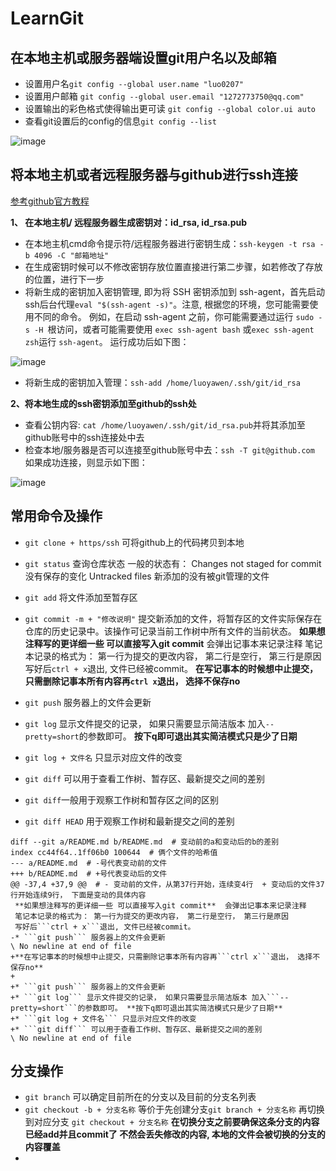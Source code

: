 # LearnGit
## 在本地主机或服务器端设置git用户名以及邮箱
* 设置用户名```git config --global user.name "luo0207"```
* 设置用户邮箱 ```git config --global user.email "1272773750@qq.com"```
* 设置输出的彩色格式使得输出更可读 ```git config --global color.ui auto```
* 查看git设置后的config的信息```git config --list```

![image](https://github.com/luo0207/LearnGit/assets/104191820/8c2bf26c-4667-457e-b278-ee0de3e6c643)


## 将本地主机或者远程服务器与github进行ssh连接
[参考github官方教程](https://docs.github.com/zh/authentication/connecting-to-github-with-ssh/about-ssh)

**1、 在本地主机/ 远程服务器生成密钥对：id_rsa, id_rsa.pub**
*  在本地主机cmd命令提示符/远程服务器进行密钥生成：```ssh-keygen -t rsa -b 4096 -C "邮箱地址"```
*  在生成密钥时候可以不修改密钥存放位置直接进行第二步骤，如若修改了存放的位置，进行下一步
*  将新生成的密钥加入密钥管理, 即为将 SSH 密钥添加到 ssh-agent，首先启动ssh后台代理```eval "$(ssh-agent -s)"```。注意, 根据您的环境，您可能需要使用不同的命令。 例如，在启动 ssh-agent 之前，你可能需要通过运行 ```sudo -s -H ```根访问，或者可能需要使用 ```exec ssh-agent bash``` 或``` exec ssh-agent zsh ```运行 ```ssh-agent```。
  运行成功后如下图：

 ![image](https://github.com/luo0207/LearnGit/assets/104191820/cfb04ad4-311b-4cf8-9611-fffc6f41c901)
*  将新生成的密钥加入管理：```ssh-add /home/luoyawen/.ssh/git/id_rsa```

**2、将本地生成的ssh密钥添加至github的ssh处**
* 查看公钥内容: ```cat /home/luoyawen/.ssh/git/id_rsa.pub```并将其添加至github账号中的ssh连接处中去
* 检查本地/服务器是否可以连接至github账号中去：```ssh -T git@github.com``` 如果成功连接，则显示如下图：
  
 ![image](https://github.com/luo0207/LearnGit/assets/104191820/e446a940-e3dd-473f-b71e-63a4717431f8)


## 常用命令及操作
* ```git clone + https/ssh``` 可将github上的代码拷贝到本地
* ```git status``` 查询仓库状态
  一般的状态有： Changes not staged for commit  没有保存的变化
                Untracked files  新添加的没有被git管理的文件
* ```git add``` 将文件添加至暂存区
* ```git commit -m + "修改说明"``` 提交新添加的文件，将暂存区的文件实际保存在仓库的历史记录中。该操作可记录当前工作树中所有文件的当前状态。
**如果想注释写的更详细一些 可以直接写入git commit**  会弹出记事本来记录注释
笔记本记录的格式为： 第一行为提交的更改内容， 第二行是空行， 第三行是原因
写好后```ctrl + x```退出, 文件已经被commit。
**在写记事本的时候想中止提交，只需删除记事本所有内容再```ctrl x```退出， 选择不保存no**

* ```git push``` 服务器上的文件会更新
* ```git log``` 显示文件提交的记录， 如果只需要显示简洁版本 加入```--pretty=short```的参数即可。 **按下q即可退出其实简洁模式只是少了日期** 
* ```git log + 文件名``` 只显示对应文件的改变
* ```git diff``` 可以用于查看工作树、暂存区、最新提交之间的差别
* ```git diff```一般用于观察工作树和暂存区之间的区别
* ```git diff HEAD``` 用于观察工作树和最新提交之间的差别
```
diff --git a/README.md b/README.md  # 变动前的a和变动后的b的差别
index cc44f64..1ff06b0 100644  # 俩个文件的哈希值
--- a/README.md  # -号代表变动前的文件
+++ b/README.md  # +号代表变动后的文件
@@ -37,4 +37,9 @@  # - 变动前的文件，从第37行开始，连续变4行  + 变动后的文件37行开始连续9行， 下面是变动的具体内容
 **如果想注释写的更详细一些 可以直接写入git commit**  会弹出记事本来记录注释   
 笔记本记录的格式为： 第一行为提交的更改内容， 第二行是空行， 第三行是原因
 写好后```ctrl + x```退出, 文件已经被commit。
-* ```git push``` 服务器上的文件会更新
\ No newline at end of file
+**在写记事本的时候想中止提交，只需删除记事本所有内容再```ctrl x```退出， 选择不保存no**
+
+* ```git push``` 服务器上的文件会更新
+* ```git log``` 显示文件提交的记录， 如果只需要显示简洁版本 加入```--pretty=short```的参数即可。 **按下q即可退出其实简洁模式只是少了日期**
+* ```git log + 文件名``` 只显示对应文件的改变
+* ```git diff``` 可以用于查看工作树、暂存区、最新提交之间的差别  
\ No newline at end of file
```

## 分支操作
* ```git branch```  可以确定目前所在的分支以及目前的分支名列表
* ```git checkout -b + 分支名称```   等价于先创建分支```git branch + 分支名称```  再切换到对应分支 ```git checkout + 分支名称```  **在切换分支之前要确保这条分支的内容已经add并且commit了 不然会丢失修改的内容, 本地的文件会被切换的分支的内容覆盖**
* 